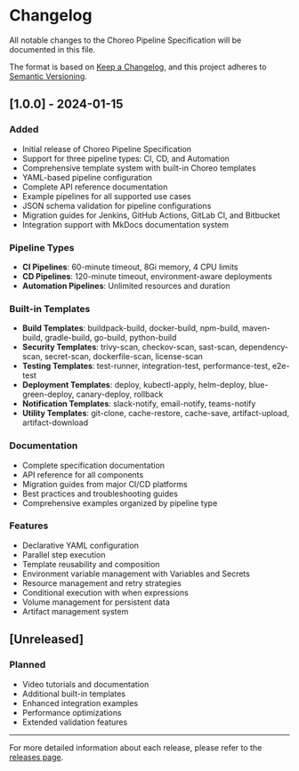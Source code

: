 # Changelog

All notable changes to the Choreo Pipeline Specification will be documented in this file.

The format is based on [Keep a Changelog](https://keepachangelog.com/en/1.0.0/),
and this project adheres to [Semantic Versioning](https://semver.org/spec/v2.0.0.html).

## [1.0.0] - 2024-01-15

### Added
- Initial release of Choreo Pipeline Specification
- Support for three pipeline types: CI, CD, and Automation
- Comprehensive template system with built-in Choreo templates
- YAML-based pipeline configuration
- Complete API reference documentation
- Example pipelines for all supported use cases
- JSON schema validation for pipeline configurations
- Migration guides for Jenkins, GitHub Actions, GitLab CI, and Bitbucket
- Integration support with MkDocs documentation system

### Pipeline Types
- **CI Pipelines**: 60-minute timeout, 8Gi memory, 4 CPU limits
- **CD Pipelines**: 120-minute timeout, environment-aware deployments
- **Automation Pipelines**: Unlimited resources and duration

### Built-in Templates
- **Build Templates**: buildpack-build, docker-build, npm-build, maven-build, gradle-build, go-build, python-build
- **Security Templates**: trivy-scan, checkov-scan, sast-scan, dependency-scan, secret-scan, dockerfile-scan, license-scan
- **Testing Templates**: test-runner, integration-test, performance-test, e2e-test
- **Deployment Templates**: deploy, kubectl-apply, helm-deploy, blue-green-deploy, canary-deploy, rollback
- **Notification Templates**: slack-notify, email-notify, teams-notify
- **Utility Templates**: git-clone, cache-restore, cache-save, artifact-upload, artifact-download

### Documentation
- Complete specification documentation
- API reference for all components
- Migration guides from major CI/CD platforms
- Best practices and troubleshooting guides
- Comprehensive examples organized by pipeline type

### Features
- Declarative YAML configuration
- Parallel step execution
- Template reusability and composition
- Environment variable management with Variables and Secrets
- Resource management and retry strategies
- Conditional execution with when expressions
- Volume management for persistent data
- Artifact management system

## [Unreleased]

### Planned
- Video tutorials and documentation
- Additional built-in templates
- Enhanced integration examples
- Performance optimizations
- Extended validation features

---

For more detailed information about each release, please refer to the [releases page](https://github.com/wso2/choreo-pipeline-specification/releases).